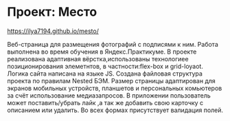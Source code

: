 # Проект: Место
https://ilya7194.github.io/mesto/

  Веб-страница для размещения фотографий с подписями к ним.
Работа выполнена во время обучения в  Яндекс.Практикуме. В проекте реализована адаптивная вёрстка,использованы технологиее позиционирования элеметнтов, в частности:flex-box и  grid-loyaot. Логика сайта написана на языке JS. Создана файловая структура проекта по правилам Nested БЭМ. Размер страницы адаптирован для экранов мобильных устройств, планшетов и персональных комьютеров за счёт использование медиазапросов.
  В приложении пользователь может поставить/убрать лайк ,а так же добавить свою карточку с описанием или удалить.
Во всех формах присутствует валидация полей.